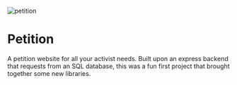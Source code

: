 ![petition](https://github.com/TheAngryEnglishman/petition/blob/main/petition)

# Petition

A petition website for all your activist needs. Built upon an express backend that requests from an SQL database, this was a fun first project that brought together some new libraries.
